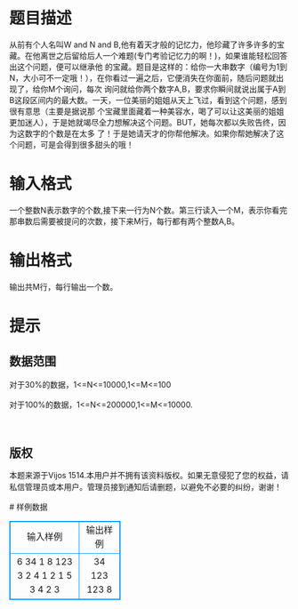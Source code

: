 # 

 
 # 题目描述 
<p>从前有个人名叫W&nbsp;and&nbsp;N&nbsp;and&nbsp;B,他有着天才般的记忆力，他珍藏了许多许多的宝藏。在他离世之后留给后人一个难题(专门考验记忆力的啊！)，如果谁能轻松回答出这个问题，便可以继承他&nbsp;的宝藏。题目是这样的：给你一大串数字（编号为1到N，大小可不一定哦！），在你看过一遍之后，它便消失在你面前，随后问题就出现了，给你M个询问，每次&nbsp;询问就给你两个数字A,B，要求你瞬间就说出属于A到B这段区间内的最大数。一天，一位美丽的姐姐从天上飞过，看到这个问题，感到很有意思（主要是据说那&nbsp;个宝藏里面藏着一种美容水，喝了可以让这美丽的姐姐更加迷人），于是她就竭尽全力想解决这个问题。BUT，她每次都以失败告终，因为这数字的个数是在太多&nbsp;了！于是她请天才的你帮他解决。如果你帮她解决了这个问题，可是会得到很多甜头的哦！</p> 

 
 # 输入格式 
<p>一个整数N表示数字的个数,接下来一行为N个数。第三行读入一个M，表示你看完那串数后需要被提问的次数，接下来M行，每行都有两个整数A,B。</p> 

 
 # 输出格式 
<p>输出共M行，每行输出一个数。</p> 

 
 # 提示 
<h2>数据范围</h2>

<p><span style="line-height: 1.6em;">对于30%的数据，1&lt;=N&lt;=10000,1&lt;=M&lt;=100</span></p>

<p>对于100%的数据，1&lt;=N&lt;=200000,1&lt;=M&lt;=10000.</p>

<p>&nbsp;</p>

<h2>版权</h2>

<p style="line-height: 20.8px;">本题来源于Vijos&nbsp;1514.本用户并不拥有该资料版权。如果无意侵犯了您的权益，请私信管理员或本用户。管理员接到通知后请删题，以避免不必要的纠纷，谢谢！</p> 
# 样例数据
<style>
        table,table tr th, table tr td { border:1px solid #0094ff; }
        table { width: 200px; min-height: 25px; line-height: 25px; text-align: center; border-collapse: collapse;}   
    </style>
<table>
	<tr>
		<td>输入样例</td>
		<td>输出样例</td>
	</tr>
<tr><td>6
34 1 8 123 3 2
4
1 2
1 5
3 4
2 3</td><td>34
123
123
8</td></tr></table>
